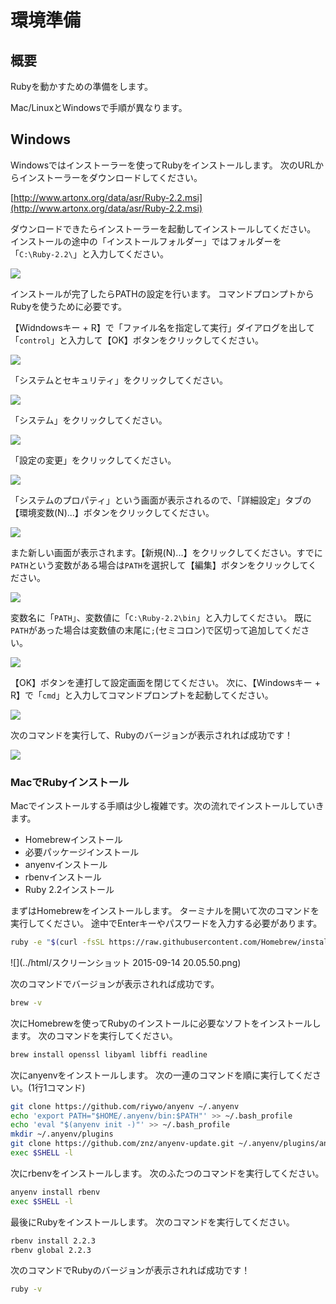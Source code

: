 # 環境準備
## 概要
Rubyを動かすための準備をします。

Mac/LinuxとWindowsで手順が異なります。

## Windows
Windowsではインストーラーを使ってRubyをインストールします。
次のURLからインストーラーをダウンロードしてください。

[http://www.artonx.org/data/asr/Ruby-2.2.msi](http://www.artonx.org/data/asr/Ruby-2.2.msi)

ダウンロードできたらインストーラーを起動してインストールしてください。
インストールの途中の「インストールフォルダー」ではフォルダーを「`C:\Ruby-2.2\`」と入力してください。

![](../html/0.png)

インストールが完了したらPATHの設定を行います。
コマンドプロンプトからRubyを使うために必要です。

【Widndowsキー + R】で「ファイル名を指定して実行」ダイアログを出して「`control`」と入力して【OK】ボタンをクリックしてください。

![](../html/1.PNG)

「システムとセキュリティ」をクリックしてください。

![](../html/2.png)

「システム」をクリックしてください。

![](../html/3.png)

「設定の変更」をクリックしてください。

![](../html/4.png)

「システムのプロパティ」という画面が表示されるので、「詳細設定」タブの【環境変数(N)...】ボタンをクリックしてください。

![](../html/5.png)

また新しい画面が表示されます。【新規(N)...】をクリックしてください。すでに`PATH`という変数がある場合は`PATH`を選択して【編集】ボタンをクリックしてください。

![](../html/6.png)

変数名に「`PATH`」、変数値に「`C:\Ruby-2.2\bin`」と入力してください。
既に`PATH`があった場合は変数値の末尾に`;`(セミコロン)で区切って追加してください。

![](../html/7.png)

【OK】ボタンを連打して設定画面を閉じてください。
次に、【Windowsキー + R】で「`cmd`」と入力してコマンドプロンプトを起動してください。

![](../html/7_5.png)

次のコマンドを実行して、Rubyのバージョンが表示されれば成功です！

![](../html/8.png)

### MacでRubyインストール
Macでインストールする手順は少し複雑です。次の流れでインストールしていきます。

* Homebrewインストール
* 必要パッケージインストール
* anyenvインストール
* rbenvインストール
* Ruby 2.2インストール

まずはHomebrewをインストールします。
ターミナルを開いて次のコマンドを実行してください。
途中でEnterキーやパスワードを入力する必要があります。

```bash
ruby -e "$(curl -fsSL https://raw.githubusercontent.com/Homebrew/install/master/install)"
```

![](../html/スクリーンショット 2015-09-14 20.05.50.png)

次のコマンドでバージョンが表示されれば成功です。

```bash
brew -v
```

次にHomebrewを使ってRubyのインストールに必要なソフトをインストールします。
次のコマンドを実行してください。

```bash
brew install openssl libyaml libffi readline
```

次にanyenvをインストールします。
次の一連のコマンドを順に実行してください。(1行1コマンド)

```bash
git clone https://github.com/riywo/anyenv ~/.anyenv
echo 'export PATH="$HOME/.anyenv/bin:$PATH"' >> ~/.bash_profile
echo 'eval "$(anyenv init -)"' >> ~/.bash_profile
mkdir ~/.anyenv/plugins
git clone https://github.com/znz/anyenv-update.git ~/.anyenv/plugins/anyenv-update
exec $SHELL -l
```

次にrbenvをインストールします。
次のふたつのコマンドを実行してください。

```bash
anyenv install rbenv
exec $SHELL -l
```

最後にRubyをインストールします。
次のコマンドを実行してください。

```bash
rbenv install 2.2.3
rbenv global 2.2.3
```

次のコマンドでRubyのバージョンが表示されれば成功です！

```bash
ruby -v
```